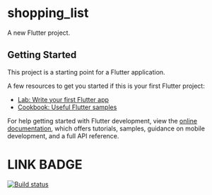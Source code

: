 # shopping_list

A new Flutter project.

## Getting Started

This project is a starting point for a Flutter application.

A few resources to get you started if this is your first Flutter project:

- [Lab: Write your first Flutter app](https://docs.flutter.dev/get-started/codelab)
- [Cookbook: Useful Flutter samples](https://docs.flutter.dev/cookbook)

For help getting started with Flutter development, view the
[online documentation](https://docs.flutter.dev/), which offers tutorials,
samples, guidance on mobile development, and a full API reference.

# LINK BADGE
[![Build status](https://build.appcenter.ms/v0.1/apps/3e8267a2-6bc6-4c0f-9b3c-f7d43ddac0b5/branches/main/badge)](https://appcenter.ms)
